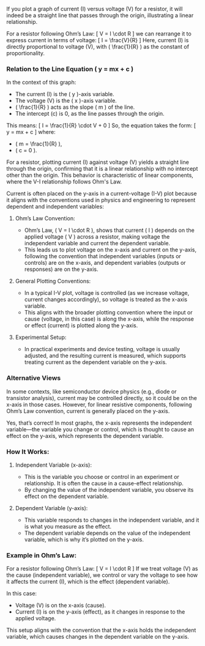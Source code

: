 If you plot a graph of current (I) versus voltage (V) for a resistor, it will indeed be a straight line that passes through the origin, illustrating a linear relationship.

For a resistor following Ohm’s Law:
\[
V = I \cdot R
\]
we can rearrange it to express current in terms of voltage:
\[
I = \frac{V}{R}
\]
Here, current (I) is directly proportional to voltage (V), with \( \frac{1}{R} \) as the constant of proportionality.

### Relation to the Line Equation \( y = mx + c \)

In the context of this graph:
- The current (I) is the \( y \)-axis variable.
- The voltage (V) is the \( x \)-axis variable.
- \( \frac{1}{R} \) acts as the slope \( m \) of the line.
- The intercept (c) is 0, as the line passes through the origin.

This means:
\[
I = \frac{1}{R} \cdot V + 0
\]
So, the equation takes the form:
\[
y = mx + c
\]
where:
- \( m = \frac{1}{R} \),
- \( c = 0 \).

For a resistor, plotting current (I) against voltage (V) yields a straight line through the origin, confirming that it is a linear relationship with no intercept other than the origin. This behavior is characteristic of linear components, where the V-I relationship follows Ohm's Law.

Current is often placed on the y-axis in a current-voltage (I-V) plot because it aligns with the conventions used in physics and engineering to represent dependent and independent variables:

1. Ohm’s Law Convention:
   - Ohm’s Law, \( V = I \cdot R \), shows that current \( I \) depends on the applied voltage \( V \) across a resistor, making voltage the independent variable and current the dependent variable.
   - This leads us to plot voltage on the x-axis and current on the y-axis, following the convention that independent variables (inputs or controls) are on the x-axis, and dependent variables (outputs or responses) are on the y-axis.

2. General Plotting Conventions:
   - In a typical I-V plot, voltage is controlled (as we increase voltage, current changes accordingly), so voltage is treated as the x-axis variable.
   - This aligns with the broader plotting convention where the input or cause (voltage, in this case) is along the x-axis, while the response or effect (current) is plotted along the y-axis.

3. Experimental Setup:
   - In practical experiments and device testing, voltage is usually adjusted, and the resulting current is measured, which supports treating current as the dependent variable on the y-axis.

### Alternative Views

In some contexts, like semiconductor device physics (e.g., diode or transistor analysis), current may be controlled directly, so it could be on the x-axis in those cases. However, for linear resistive components, following Ohm’s Law convention, current is generally placed on the y-axis.

Yes, that’s correct! In most graphs, the x-axis represents the independent variable—the variable you change or control, which is thought to cause an effect on the y-axis, which represents the dependent variable.

### How It Works:

1. Independent Variable (x-axis):
   - This is the variable you choose or control in an experiment or relationship. It is often the cause in a cause-effect relationship.
   - By changing the value of the independent variable, you observe its effect on the dependent variable.

2. Dependent Variable (y-axis):
   - This variable responds to changes in the independent variable, and it is what you measure as the effect.
   - The dependent variable depends on the value of the independent variable, which is why it’s plotted on the y-axis.

### Example in Ohm’s Law:

For a resistor following Ohm’s Law:
\[
V = I \cdot R
\]
If we treat voltage (V) as the cause (independent variable), we control or vary the voltage to see how it affects the current (I), which is the effect (dependent variable).

In this case:
- Voltage (V) is on the x-axis (cause).
- Current (I) is on the y-axis (effect), as it changes in response to the applied voltage.

This setup aligns with the convention that the x-axis holds the independent variable, which causes changes in the dependent variable on the y-axis.
